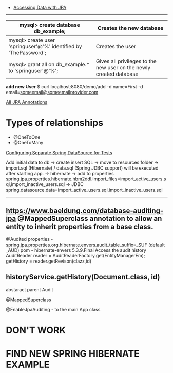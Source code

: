 * [Accessing Data with JPA](https://spring.io/guides/gs/accessing-data-jpa/)
-----------------------------------------------------------------
mysql> create database db_example;|Creates the new database
---|---
mysql> create user 'springuser'@'%' identified by 'ThePassword';|Creates the user
mysql> grant all on db_example.* to 'springuser'@'%';|Gives all privileges to the new user on the newly created database

**add new User**
$ curl localhost:8080/demo/add -d name=First -d email=someemail@someemailprovider.com


[All JPA Annotations](https://dzone.com/articles/all-jpa-annotations-mapping-annotations)
# Types of relationships

* @OneToOne
* @OneToMany

[Configuring Separate Spring DataSource for Tests](https://www.baeldung.com/spring-testing-separate-data-source)

Add initial data to db 
-> create insert SQL -> move to resources folder -> import.sql (Hibernate) / data.sql (Spring JDBC support) will be executed after starting app.
-> hibernate -> add to properties
spring.jpa.properties.hibernate.hbm2ddl.import_files=import_active_users.sql,import_inactive_users.sql
-> JDBC
spring.datasource.data=import_active_users.sql,import_inactive_users.sql

----------------
https://www.baeldung.com/database-auditing-jpa
@MappedSuperclass annotation to
 allow an entity to inherit properties from a base class.
----------------
@Audited
properties - spring.jpa.properties.org.hibernate.envers.audit_table_suffix=_SUF (default _AUD)
pom - hibernate-envers 5.3.9.Final
Access the audit history AuditReader
 reader = AuditReaderFactory.get(EntityManagerEm);
getHistory
 = reader.getRevison(clazz,id)

historyService.getHistory(Document.class, id)
-------
abstaract parent Audit

@MappedSuperclass

@EnableJpaAuditing - to the main App class

# DON'T WORK 
# FIND NEW SPRING HIBERNATE EXAMPLE 
